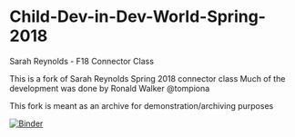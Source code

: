 # Child-Dev-in-Dev-World-Spring-2018
Sarah Reynolds - F18 Connector Class

This is a fork of Sarah Reynolds Spring 2018 connector class
Much of the development was done by Ronald Walker @tompiona

This fork is meant as an archive for demonstration/archiving purposes

[![Binder](https://mybinder.org/badge_logo.svg)](https://mybinder.org/v2/gh/ds-connectors/Child-Dev-in-Dev-World-Spring-2018/master)

